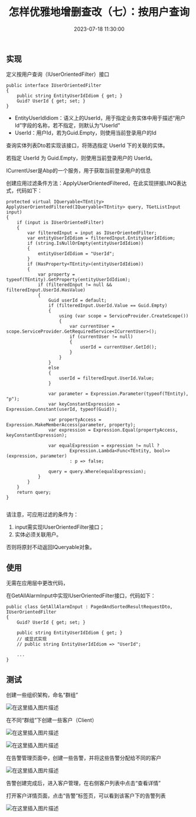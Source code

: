 ﻿---
thumbnail:
cover:
title: '怎样优雅地增删查改（七）：按用户查询'
excerpt:
description:
date: 2023-07-18 11:30:00
tags:
  - asp.net core
  - Volo.Abp

categories:
  - .NET
  - 架构
 
toc: true
recommend: 1
keywords: categories-java
uniqueId: 2023-07-18 11:30:00/怎样优雅地增删查改（七）：按用户查询.html
---

<!-- toc -->

## 实现


定义按用户查询（IUserOrientedFilter）接口

```
public interface IUserOrientedFilter
{
    public string EntityUserIdIdiom { get; }
    Guid? UserId { get; set; }
}

```

* EntityUserIdIdiom：语义上的UserId，用于指定业务实体中用于描述“用户Id”字段的名称，若不指定，则默认为“UserId”
* UserId：用户Id，若为Guid.Empty，则使用当前登录用户的Id




查询实体列表Dto若实现该接口，将筛选指定 UserId 下的关联的实体。

若指定 UserId 为 Guid.Empty，则使用当前登录用户的 UserId。

ICurrentUser是Abp的一个服务，用于获取当前登录用户的信息


创建应用过滤条件方法：ApplyUserOrientedFiltered，在此实现拼接LINQ表达式，代码如下：


```
protected virtual IQueryable<TEntity> ApplyUserOrientedFiltered(IQueryable<TEntity> query, TGetListInput input)
{
    if (input is IUserOrientedFilter)
    {
        var filteredInput = input as IUserOrientedFilter;
        var entityUserIdIdiom = filteredInput.EntityUserIdIdiom;
        if (string.IsNullOrEmpty(entityUserIdIdiom))
        {
            entityUserIdIdiom = "UserId";
        }
        if (HasProperty<TEntity>(entityUserIdIdiom))
        {
            var property = typeof(TEntity).GetProperty(entityUserIdIdiom);
            if (filteredInput != null && filteredInput.UserId.HasValue)
            {
                Guid userId = default;
                if (filteredInput.UserId.Value == Guid.Empty)
                {
                    using (var scope = ServiceProvider.CreateScope())
                    {
                        var currentUser = scope.ServiceProvider.GetRequiredService<ICurrentUser>();
                        if (currentUser != null)
                        {
                            userId = currentUser.GetId();
                        }
                    }
                }
                else
                {
                    userId = filteredInput.UserId.Value;
                }

                var parameter = Expression.Parameter(typeof(TEntity), "p");
                var keyConstantExpression = Expression.Constant(userId, typeof(Guid));

                var propertyAccess = Expression.MakeMemberAccess(parameter, property);
                var expression = Expression.Equal(propertyAccess, keyConstantExpression);

                var equalExpression = expression != null ?
                        Expression.Lambda<Func<TEntity, bool>>(expression, parameter)
                        : p => false;

                query = query.Where(equalExpression);
            }
        }
    }
    return query;
}


```

请注意，可应用过滤的条件为：

1. input需实现IUserOrientedFilter接口；
2. 实体必须关联用户。

否则将原封不动返回IQueryable对象。


## 使用

无需在应用层中更改代码，

在GetAllAlarmInput中实现IUserOrientedFilter接口，代码如下：

```
public class GetAllAlarmInput : PagedAndSortedResultRequestDto, IUserOrientedFilter
{
    Guid? UserId { get; set; }
    
    public string EntityUserIdIdiom { get; }      
    // 或显式实现   
    // public string EntityUserIdIdiom => "UserId";
    
    ...
}

```
## 测试

创建一些组织架构，命名“群组”

![在这里插入图片描述](644861-20230718112927866-1443789218.png)


在不同“群组”下创建一些客户（Client）

![在这里插入图片描述](644861-20230718112927931-1066619811.png)

![在这里插入图片描述](644861-20230718112928002-2030495309.png)






在告警管理页面中，创建一些告警，并将这些告警分配给不同的客户



![在这里插入图片描述](644861-20230718112927995-744348786.png)


告警创建完成后，进入客户管理，在右侧客户列表中点击“查看详情”

打开客户详情页面，点击“告警”标签页，可以看到该客户下的告警列表

![在这里插入图片描述](644861-20230718112927829-6058280.png)
